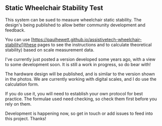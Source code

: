 ## Static Wheelchair Stability Test

This system can be sued to measure wheelchair static stability. The design's being published to allow better community development and feedback.

You can use [https://paulhewett.github.io/assistivetech-wheelchair-stability/](these pages to see the instructions and to calculate theoretical stability) based on scale measurement data.

I've currently just posted a version developed some years ago, with a view to some development soon. It is still a work in progress, so do bear with!

The hardware design will be published, and is similar to the version shown in the photos. We are currently working with digital scales, and I do use the calculation form.

If you do use it, you will need to establish your own protocol for best practice. The formulae used need checking, so check them first before you rely on them. 

Development is happening now, so get in touch or add issues to feed into this project. Thanks!
